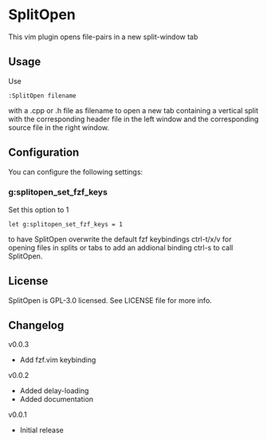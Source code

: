 # SplitOpen

This vim plugin opens file-pairs in a new split-window tab

## Usage

Use 

	:SplitOpen filename 

with a .cpp or .h file as filename to open a new tab containing a vertical split
with the corresponding header file in the left window and the corresponding
source file in the right window.

## Configuration

You can configure the following settings:


### g:splitopen_set_fzf_keys

Set this option to 1 

	let g:splitopen_set_fzf_keys = 1

to have SplitOpen overwrite the default fzf keybindings ctrl-t/x/v for opening 
files in splits or tabs to add an addional binding ctrl-s to call SplitOpen.

## License

SplitOpen is GPL-3.0 licensed. See LICENSE file for more info.

## Changelog 

v0.0.3
* Add fzf.vim keybinding

v0.0.2
* Added delay-loading
* Added documentation

v0.0.1
* Initial release
